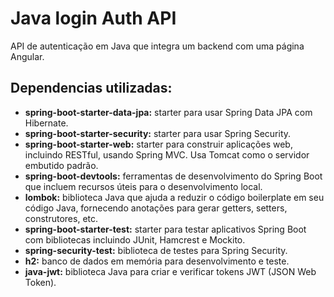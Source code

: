 # Java login Auth API

API de autenticação em Java que integra um backend com uma página Angular.

## Dependencias utilizadas:

- **spring-boot-starter-data-jpa:** starter para usar Spring Data JPA com Hibernate.
- **spring-boot-starter-security:** starter para usar Spring Security.
- **spring-boot-starter-web:** starter para construir aplicações web, incluindo RESTful, usando Spring MVC. Usa Tomcat como o servidor embutido padrão.
- **spring-boot-devtools:** ferramentas de desenvolvimento do Spring Boot que incluem recursos úteis para o desenvolvimento local.
- **lombok:** biblioteca Java que ajuda a reduzir o código boilerplate em seu código Java, fornecendo anotações para gerar getters, setters, construtores, etc.
- **spring-boot-starter-test:** starter para testar aplicativos Spring Boot com bibliotecas incluindo JUnit, Hamcrest e Mockito.
- **spring-security-test:** biblioteca de testes para Spring Security.
- **h2:** banco de dados em memória para desenvolvimento e teste.
- **java-jwt:** biblioteca Java para criar e verificar tokens JWT (JSON Web Token).